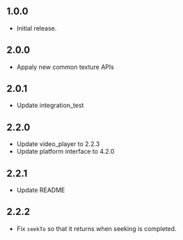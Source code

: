 ## 1.0.0

* Initial release.

## 2.0.0

* Appaly new common texture APIs

## 2.0.1

* Update integration_test
  
## 2.2.0

* Update video_player to 2.2.3
* Update platform interface to 4.2.0

## 2.2.1

* Update README

## 2.2.2

* Fix `seekTo` so that it returns when seeking is completed.
